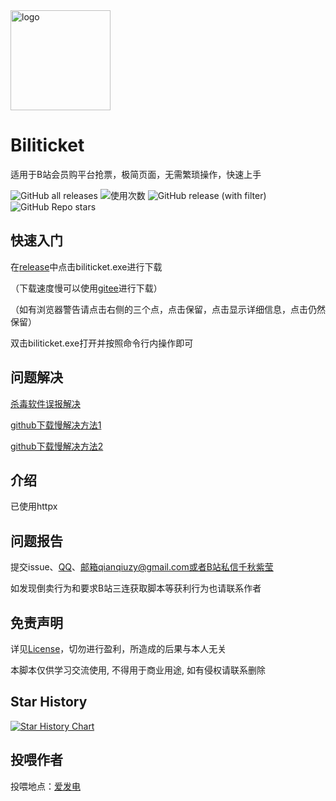 <div align="left">
  <a href="https://github.com/qianqiuzy/Biliticket" target="_blank">
    <img width="160" src="sakuna.ico" alt="logo">
  </a>
  <h1 id="sakuna">Biliticket</h1>

</div>

适用于B站会员购平台抢票，极简页面，无需繁琐操作，快速上手

![GitHub all releases](https://img.shields.io/github/downloads/QianQiuZy/Biliticket/total)
![使用次数](https://img.shields.io/badge/dynamic/json?label=%E4%BD%BF%E7%94%A8%E6%AC%A1%E6%95%B0&query=%24.count&url=https%3A%2F%2Fapi.qianqiuzy.cn%2Fvisit%2Fbili_version&color=brightgreen)
![GitHub release (with filter)](https://img.shields.io/github/v/release/QianQiuZy/Biliticket)
![GitHub Repo stars](https://img.shields.io/github/stars/QianQiuZy/Biliticket)

## 快速入门

在[release](https://github.com/QianQiuZy/Biliticket/releases)中点击biliticket.exe进行下载

（下载速度慢可以使用[gitee](https://gitee.com/qianqiuzy/biliticket/releases)进行下载）

（如有浏览器警告请点击右侧的三个点，点击保留，点击显示详细信息，点击仍然保留）

双击biliticket.exe打开并按照命令行内操作即可

## 问题解决

[杀毒软件误报解决](https://blog.csdn.net/xitongzhijia_abc/article/details/125373425)

[github下载慢解决方法1](https://blog.csdn.net/qq_42009262/article/details/106992684)

[github下载慢解决方法2](https://github-hosts.tinsfox.com/)

## 介绍

已使用httpx

## 问题报告

提交issue、[QQ](https://qm.qq.com/cgi-bin/qm/qr?k=SoG6ZDKLfwPs7_YFbhU9vAD1ORCTq4h1)、邮箱qianqiuzy@gmail.com或者B站私信[千秋紫莹](https://space.bilibili.com/351708822)

如发现倒卖行为和要求B站三连获取脚本等获利行为也请联系作者

## 免责声明

详见[License](./LICENSE)，切勿进行盈利，所造成的后果与本人无关

本脚本仅供学习交流使用, 不得用于商业用途, 如有侵权请联系删除

## Star History

[![Star History Chart](https://api.star-history.com/svg?repos=QianQiuZy/Biliticket&type=Date)](https://star-history.com/#QianQiuZy/Biliticket&Date)

## 投喂作者

投喂地点：[爱发电](https://afdian.com/a/qianqiuzy)
